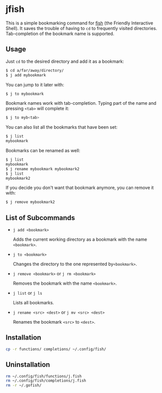 # jfish

This is a simple bookmarking command for [fish](http://fishshell.com) (the
Friendly Interactive Shell). It saves the trouble of having to `cd` to
frequently visited directories. Tab-completion of the bookmark name is
supported.

## Usage

Just `cd` to the desired directory and add it as a bookmark:

```bash
$ cd a/far/away/directory/
$ j add mybookmark
```

You can jump to it later with:

```bash
$ j to mybookmark
```

Bookmark names work with tab-completion. Typing part of the name and pressing
`<tab>` will complete it:

```bash
$ j to myb<tab>
```

You can also list all the bookmarks that have been set:

```bash
$ j list
mybookmark
```

Bookmarks can be renamed as well:

```bash
$ j list
mybookmark
$ j rename mybookmark mybookmark2
$ j list
mybookmark2
```

If you decide you don't want that bookmark anymore, you can remove it with:

```bash
$ j remove mybookmark2
```

## List of Subcommands

 * `j add <bookmark>`

    Adds the current working directory as a bookmark with the name `<bookmark>`.

 * `j to <bookmark>`

    Changes the directory to the one represented by`<bookmark>`.

 * `j remove <bookmark>` or `j rm <bookmark>`

    Removes the bookmark with the name `<bookmark>`.

 * `j list` or `j ls`

    Lists all bookmarks.

 * `j rename <src> <dest>` or `j mv <src> <dest>`

    Renames the bookmark `<src>` to `<dest>`.

## Installation

```bash
cp -r functions/ completions/ ~/.config/fish/
```

## Uninstallation

```bash
rm ~/.config/fish/functions/j.fish
rm ~/.config/fish/completions/j.fish
rm -r ~/.gofish/
```
